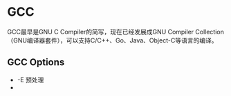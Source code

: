 # GCC
GCC最早是GNU C Compiler的简写，现在已经发展成GNU Compiler Collection（GNU编译器套件），可以支持C/C++、Go、Java、Object-C等语言的编译。

## GCC Options
- -E 预处理
- 